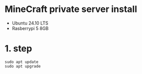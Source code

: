 # MineCraft private server install 
  - Ubuntu 24.10 LTS
  - Rasberrypi 5 8GB

# 1. step
```
sudo apt update
sudo apt upgrade
```
